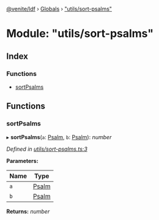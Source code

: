 [@venite/ldf](../README.md) › [Globals](../globals.md) › ["utils/sort-psalms"](_utils_sort_psalms_.md)

# Module: "utils/sort-psalms"

## Index

### Functions

* [sortPsalms](_utils_sort_psalms_.md#sortpsalms)

## Functions

###  sortPsalms

▸ **sortPsalms**(`a`: [Psalm](../classes/_psalm_.psalm.md), `b`: [Psalm](../classes/_psalm_.psalm.md)): *number*

*Defined in [utils/sort-psalms.ts:3](https://github.com/gbj/venite/blob/f73713a/ldf/src/utils/sort-psalms.ts#L3)*

**Parameters:**

Name | Type |
------ | ------ |
`a` | [Psalm](../classes/_psalm_.psalm.md) |
`b` | [Psalm](../classes/_psalm_.psalm.md) |

**Returns:** *number*
